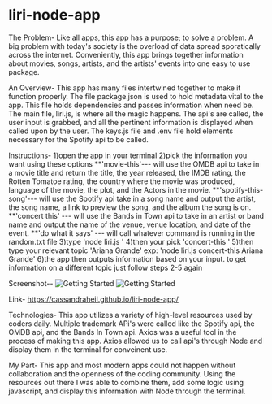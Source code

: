 # liri-node-app

The Problem-
    Like all apps, this app has a purpose; to solve a problem. A big problem with today's society is the overload of data spread sporatically across the internet. Conveniently, this app brings together information about movies, songs, artists, and the artists' events into one easy to use package.

An Overview-
    This app has many files intertwined together to make it function properly. The file package.json is used to hold metadata vital to the app. This file holds dependencies and passes information when need be. The main file, liri.js, is where all the magic happens. The api's are called, the user input is grabbed, and all the pertinent information is displayed when called upon by the user. The keys.js file and .env file hold elements necessary for the Spotify api to be called. 

Instructions-
    1)open the app in your terminal
    2)pick the information you want using these options
        **'movie-this'--- will use the OMDB api to take in a movie title and return the title, the year released, the IMDB rating, the Rotten Tomatoe rating, the country where the movie was produced, language of the movie, the plot, and the Actors in the movie. 
        **'spotify-this-song'--- will use the Spotify api take in a song name and output the artist, the song name, a link to preview the song, and the album the song is on. 
        **'concert this' --- will use the Bands in Town api to take in an artist or band name and output the name of the venue, venue location, and date of the event.
        **'do what it says' --- will call whatever command is running in the random.txt file
    3)type 'node liri.js ' 
    4)then your pick 'concert-this '
    5)then type your relevant topic 'Ariana Grande'
    exp: 'node liri.js concert-this Ariana Grande'
    6)the app then outputs information based on your input. to get information on a different topic just follow steps 2-5 again

Screenshot-- 
![Getting Started](./images/)
![Getting Started](./images)

Link-
    https://cassandraheil.github.io/liri-node-app/

Technologies-
    This app utilizes a variety of high-level resources used by coders daily. Multiple trademark APi's were called like the Spotify api, the OMDB api, and the Bands In Town api. Axios was a useful tool in the process of making this app. Axios allowed us to call api's through Node and display them in the terminal for conveinent use.

My Part-
    This app and most modern apps could not happen without collaboration and the openness of the coding community. Using the resources out there I was able to combine them, add some logic using javascript, and display this information with Node through the terminal. 